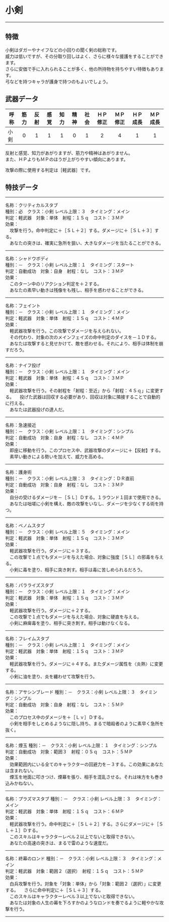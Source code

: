 # 小剣

---

## 特徴

小剣はダガーやナイフなどの小回りの聞く剣の総称です。  
威力は低いですが、その分取り回しはよく、さらに様々な援護をすることができます。  
さらに安価で手に入れられることが多く、他の所持物を持ちやすい特徴もあります。  
弓などを持つキャラが護身で持つのもよいでしょう。  

## 武器データ

| 呼称     | 筋力 | 反射 | 感覚 | 知力 | 精神 | 社会 | ＨＰ修正 | ＭＰ修正 | ＨＰ成長 | ＭＰ成長 |
|----------|:----:|:----:|:----:|:----:|:----:|:----:|:--------:|:--------:|:--------:|:--------:|
| 小剣     |   0  |   1  |   1  |   1  |   0  |   1  |     2    |     4    |     1    |     1   |

反射と感覚、知力があがりますが、筋力や精神はあがりません。  
また、ＨＰよりもＭＰのほうが上がりやすい傾向にあります。

攻撃の際に使用する判定は［軽武器］です。

## 特技データ

---

名称：クリティカルスタブ  
種別：必　クラス：小剣  レベル上限：３　タイミング：メイン  
判定：軽武器　対象：単体　射程：１Ｓｑ　コスト：３ＭＰ  
効果：  
　攻撃を行う。命中判定に＋［ＳＬ＋２］する。ダメージに＋［ＳＬ＋３］する。  
　あなたの突きは、確実に急所を狙い、大きなダメージを当たることができる。

---

名称：シャドウボディ  
種別：－　クラス：小剣  レベル上限：１　タイミング：スタート  
判定：自動成功　対象：自身　射程：なし　コスト：３ＭＰ  
効果：  
　このターン中のリアクション判定を＋２する。  
　あなたの素早い動きは残像をも残し、相手を惑わせることができる。

---

名称：フェイント  
種別：－　クラス：小剣  レベル上限：１　タイミング：メイン  
判定：軽武器　対象：単体　射程：１Ｓｑ　コスト：４ＭＰ  
効果：  
　軽武器攻撃を行う。この攻撃でダメージを与えられない。  
　その代わり、対象の次のメインフェイズの命中判定のダイスを－１Ｄする。  
　あなたは攻撃すると見せかけて、敵を惑わせる。それにより、相手は体制を崩すだろう。

---

名称：ナイフ投げ  
種別：－　クラス：小剣  レベル上限：１　タイミング：メイン  
判定：軽武器　対象：単体　射程：４Ｓｑ　コスト：３ＭＰ  
効果：  
　軽武器攻撃を行う。その射程を「射程：至近」から「射程：４Ｓｑ」に変更する。
　投げた武器は回収する必要があり、回収は対象に隣接することで自動的に行える。  
　あなたは武器投げの達人だ。

---

名称：急速接近  
種別：－　クラス：小剣  レベル上限：１　タイミング：シンプル  
判定：自動成功　対象：自身　射程：なし　コスト：４ＭＰ  
効果：  
　即座に移動を行う。このプロセス中、武器攻撃のダメージに＋【反射】する。  
　素早い動きによる勢いを加えて、威力を高める。

---

名称：護身術  
種別：－　クラス：小剣  レベル上限：３　タイミング：ＤＲ直前  
判定：自動成功　対象：自身　射程：なし　コスト：３ＭＰ  
効果：  
　自分の受けるダメージを－［ＳＬ］Ｄする。１ラウンド１回まで使用できる。  
　あなたは咄嗟に小剣を構え、敵の攻撃をいなし、ダメージを少なくする術を持つ。

---

名称：ベノムスタブ  
種別：－　クラス：小剣  レベル上限：５　タイミング：メイン  
判定：軽武器　対象：単体　射程：１Ｓｑ　コスト：３ＭＰ  
効果：  
　軽武器攻撃を行う。ダメージに＋３する。  
　この攻撃で１点でもダメージを与えた場合、対象に強度［ＳＬ］の邪毒を与える。  
　小剣に毒を塗り、相手に突き刺す。相手は毒に苦しめられるだろう。

---

名称：パラライズスタブ  
種別：－　クラス：小剣  レベル上限：１　タイミング：メイン  
判定：軽武器　対象：単体　射程：１Ｓｑ　コスト：３ＭＰ  
効果：  
　軽武器攻撃を行う。ダメージに＋２する。  
　この攻撃で１点でもダメージを与えた場合、対象に硬直を与える。  
　小剣に麻痺毒を塗り、相手に突き刺す。相手は動けなくなる。

---

名称：フレイムスタブ  
種別：－　クラス：小剣  レベル上限：１　タイミング：メイン  
判定：軽武器　対象：単体　射程：１Ｓｑ　コスト：３ＭＰ  
効果：  
　軽武器攻撃を行う。ダメージに＋４する。またダメージ属性を〈炎熱〉に変更する。  
　小剣に油を塗り、炎を纏わせて攻撃を行う。

---

名称：アサシンブレード
種別：－　クラス：小剣  レベル上限：３　タイミング：シンプル  
判定：自動成功　対象：自身　射程：なし　コスト：５ＭＰ  
効果：  
　このプロセス中のダメージを＋［Ｌｖ］Ｄする。  
　小剣を相手をしとめるようなに隠し持ち、まるで暗殺者のように素早く急所を抜く。

---

名称：煙玉
種別：－　クラス：小剣  レベル上限：１　タイミング：シンプル  
判定：自動成功　対象：範囲３　射程：０Ｓｑ　コスト：５ＭＰ  
効果：  
　効果範囲内にいる全てのキャラクターの回避力を－３する。この効果にあなたは含まれない。  
　煙玉を地面に叩きつけ、煙幕を張り、相手を混乱させる。それは味方をも巻き込みかねない。

---

名称：プラズマスタブ
種別：－　クラス：小剣  レベル上限：３　タイミング：メイン  
判定：軽武器　対象：単体　射程：１Ｓｑ　コスト：６ＭＰ  
効果：  
　軽武器攻撃を行う。命中判定に＋［ＳＬ＋２］する。さらにダメージに＋［ＳＬ＋１］Ｄする。  
　このスキルはキャラクターレベル２以上でないと取得できない。  
　あなたの高速の突きは、まるで雷のような速度だ。

---

名称：終幕のロンド
種別：－　クラス：小剣  レベル上限：３　タイミング：メイン  
判定：軽武器　対象：範囲２（選択）　射程：１Ｓｑ　コスト：５ＭＰ  
効果：  
　白兵攻撃を行う。対象を「対象：単体」から「対象：範囲２（選択）」に変更する。
　さらに命中判定に＋［ＳＬ＋３］する。  
　このスキルはキャラクターレベル３以上でないと取得できない。  
　あなたは対象の人生の幕を下ろすかのようなロンドを奏でるように軽やかな攻撃を行う。

---
